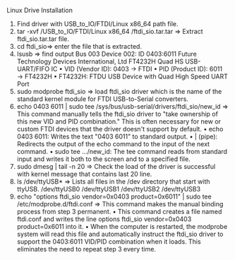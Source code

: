 Linux Drive Installation

1)	Find driver with USB_to_IO/FTDI/Linux x86_64 path file.
2)	tar -xvf /USB_to_IO/FTDI/Linux x86_64 /ftdi_sio.tar.tar => Extract ftdi_sio.tar.tar file.
3)	cd ftdi_sio=> enter the file that is extracted. 
4)	lsusb => find output 
Bus 003 Device 002: ID 0403:6011 Future Technology Devices International, Ltd FT4232H Quad HS USB-UART/FIFO IC
•	VID (Vendor ID): 0403 → FTDI
•	PID (Product ID): 6011 → FT4232H
•	FT4232H: FTDU USB Device with Quad High Speed UART Port
5)	sudo modprobe ftdi_sio => load ftdi_sio driver which is the name of the standard kernel module for FTDI USB-to-Serial converters.
6)	echo 0403 6011 | sudo tee /sys/bus/usb-serial/drivers/ftdi_sio/new_id => This command manually tells the ftdi_sio driver to "take ownership of this new VID and PID combination." This is often necessary for new or custom FTDI devices that the driver doesn't support by default.
•	echo 0403 6011: Writes the text "0403 6011" to standard output.
•	| (pipe): Redirects the output of the echo command to the input of the next command.
•	sudo tee .../new_id: The tee command reads from standard input and writes it both to the screen and to a specified file.
7)	sudo dmesg | tail -n 20 => Check the load of the driver is successful with kernel message that contains last 20 line.
8)	ls /dev/ttyUSB* => Lists all files in the /dev directory that start with ttyUSB.
/dev/ttyUSB0  /dev/ttyUSB1  /dev/ttyUSB2  /dev/ttyUSB3
9)	echo "options ftdi_sio vendor=0x0403 product=0x6011" | sudo tee /etc/modprobe.d/ftdi.conf => This command makes the manual binding process from step 3 permanent.
•	This command creates a file named ftdi.conf and writes the line options ftdi_sio vendor=0x0403 product=0x6011 into it.
•	When the computer is restarted, the modprobe system will read this file and automatically instruct the ftdi_sio driver to support the 0403:6011 VID/PID combination when it loads. This eliminates the need to repeat step 3 every time.


